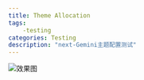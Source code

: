 ```yaml
---
title: Theme Allocation
tags:
    -testing 
categories: Testing
description: "next-Gemini主题配置测试"
---
```


![效果图](https://img-blog.csdnimg.cn/20200922140624705.png#pic_center)